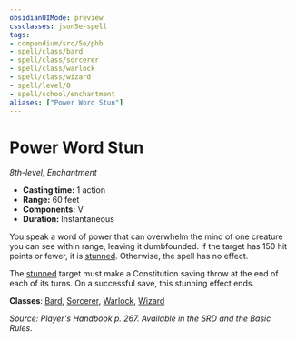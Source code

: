```yaml
---
obsidianUIMode: preview
cssclasses: json5e-spell
tags:
- compendium/src/5e/phb
- spell/class/bard
- spell/class/sorcerer
- spell/class/warlock
- spell/class/wizard
- spell/level/8
- spell/school/enchantment
aliases: ["Power Word Stun"]
---
```

# Power Word Stun
*8th-level, Enchantment*  

- **Casting time:** 1 action
- **Range:** 60 feet
- **Components:** V
- **Duration:** Instantaneous

You speak a word of power that can overwhelm the mind of one creature you can see within range, leaving it dumbfounded. If the target has 150 hit points or fewer, it is [stunned](2.%20GM%20Tools/Misc%20DND%20Handbook/compendium/rules/conditions.md#stunned). Otherwise, the spell has no effect.

The [stunned](2.%20GM%20Tools/Misc%20DND%20Handbook/compendium/rules/conditions.md#stunned) target must make a Constitution saving throw at the end of each of its turns. On a successful save, this stunning effect ends.

**Classes**: [Bard](/compendium/classes/bard.md), [Sorcerer](/compendium/classes/sorcerer.md), [Warlock](/compendium/classes/warlock.md), [Wizard](/compendium/classes/wizard.md)

*Source: Player's Handbook p. 267. Available in the SRD and the Basic Rules.*